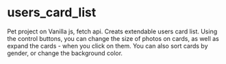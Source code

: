 # users_card_list
Pet project on Vanilla js, fetch api. 
Creats extendable  users card list.
Using the control buttons, you can change the size of photos on cards, 
as well as expand the cards - when you click on them.
You can also sort cards by gender, or change the background color.
